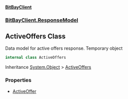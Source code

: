 #### [BitBayClient](./index.md 'index')
### [BitBayClient.ResponseModel](./BitBayClient-ResponseModel.md 'BitBayClient.ResponseModel')
## ActiveOffers Class
Data model for active offers response. Temporary object  
```csharp
internal class ActiveOffers
```
Inheritance [System.Object](https://docs.microsoft.com/en-us/dotnet/api/System.Object 'System.Object') &gt; [ActiveOffers](./BitBayClient-ResponseModel-ActiveOffers.md 'BitBayClient.ResponseModel.ActiveOffers')  
### Properties
- [ActiveOffer](./BitBayClient-ResponseModel-ActiveOffers-ActiveOffer.md 'BitBayClient.ResponseModel.ActiveOffers.ActiveOffer')
